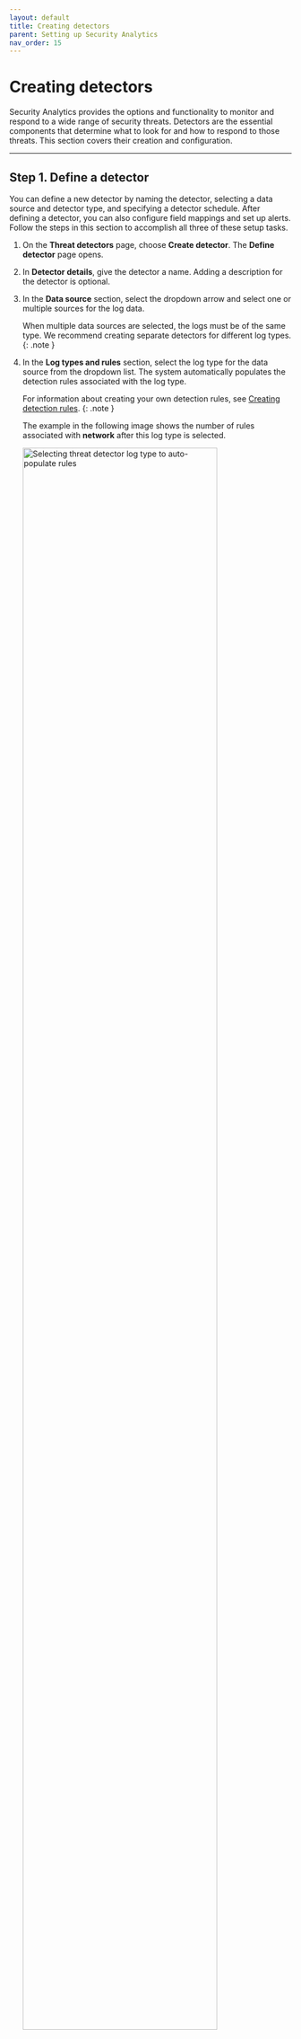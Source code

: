 ```yaml
---
layout: default
title: Creating detectors
parent: Setting up Security Analytics
nav_order: 15
---
```


# Creating detectors

Security Analytics provides the options and functionality to monitor and respond to a wide range of security threats. Detectors are the essential components that determine what to look for and how to respond to those threats. This section covers their creation and configuration. 

---
## Step 1. Define a detector

You can define a new detector by naming the detector, selecting a data source and detector type, and specifying a detector schedule. After defining a detector, you can also configure field mappings and set up alerts. Follow the steps in this section to accomplish all three of these setup tasks.

1. On the **Threat detectors** page, choose **Create detector**. The **Define detector** page opens.
1. In **Detector details**, give the detector a name. Adding a description for the detector is optional. 
1. In the **Data source** section, select the dropdown arrow and select one or multiple sources for the log data.
    
    When multiple data sources are selected, the logs must be of the same type. We recommend creating separate detectors for different log types.
    {: .note }
    
1. In the **Log types and rules** section, select the log type for the data source from the dropdown list. The system automatically populates the detection rules associated with the log type.
   
   For information about creating your own detection rules, see [Creating detection rules]({{site.url}}{{site.baseurl}}/security-analytics/usage/rules/#creating-detection-rules).
   {: .note }
   
   The example in the following image shows the number of rules associated with **network** after this log type is selected.

    <img src="{{site.url}}{{site.baseurl}}/images/Security/detector-rules.png" alt="Selecting threat detector log type to auto-populate rules" width="85%">
    
    When you select **network**, **cloudtrail**, or **s3** for the log type, the system automatically creates a detector dashboard. The dashboard offers visualizations for the detector and can provide security-related insight into log source data. For more information about visualizations, see [Building data visualizations]({{site.url}}{{site.baseurl}}/dashboards/visualize/viz-index/).
    
    You can skip the next step for applying select rules if you are satisfied with those automatically populated by the system. Otherwise, go to the next step to select rules individually.
    {: .note }
    
1. Expand **Detection rules** to show the list of available detection rules for the selected log type. Initially, all rules are selected by default. The following image illustrates this.

    <img src="{{site.url}}{{site.baseurl}}/images/Security/select_rules.png" alt="Select or deselect rules that the detector will use for findings" width="85%">

    * Use the toggle to the left of **Rule name** to select or deselect rules.
    * Use the **Rule severity** and **Source** dropdown lists to filter the rules you want to select from. 
    * Use the **Search** bar to search for specific rules.

    To quickly select one or more known rules and dismiss others, first deselect all rules by turning off the **Rule name** toggle, then search for your target rule names and select each individually by turning its toggle on.
    {: .tip }
    
---
## Step 2. Create field mappings

The field mapping step matches field names from the detector rule with field names from the log index being used to provide data. Creating field mappings allows the system to accurately pass event data from the log to the detector and then use the data to trigger alerts.

The data source (log index), log type, and detection rules specified in the first step determine which fields are available for mapping. For example, when "Windows logs" is selected as the log type, this parameter, along with the specific detection rules, determines the list of detection field names available for the mapping. Similarly, the selected data source determines the list of log source field names that are available for the mapping.

The system uses prepackaged Sigma rules for detector creation. It can automatically map important fields for a specific log type with the corresponding fields in the Sigma rules. The field mapping step presents a view of automatically mapped fields while also providing the option to customize, change, or add new field mappings. When a detector includes customized rules, you can follow this step to manually map detector rule field names to log source field names.

Because the system has the ability to automatically map field names, this step is optional. However, the more fields that can be mapped between detector fields and log source fields, the greater the accuracy of generated findings.

#### A note on field names

If you choose to perform manual field mapping, you should be familiar with the field names in the log index and have an understanding of the data contained in those fields. If you have an understanding of the log source fields in the index, the mapping is typically a straightforward process.

Security Analytics takes advantage of prepackaged Sigma rules for security event detection. Therefore, the field names are derived from a Sigma rule field standard. To make them easier to identify, however, we have created aliases for the Sigma rule fields based on the open-source Elastic Common Schema (ECS) specification. These alias rule field names are the field names used in these steps. They appear in the **Detector field name** column of the mapping tables.

Although the ECS rule field names are largely self-explanatory, you can find predefined mappings of the Sigma rule field names to ECS rule field names, for all supported log types, in the GitHub Security Analytics repository. Navigate to the [OSMappings](https://github.com/opensearch-project/security-analytics/tree/main/src/main/resources/OSMapping) folder and select the file for the specific log type. For example, to see the Sigma rule fields that correspond to ECS rule fields for the Windows log type, select the [`windows_logtype.json` file](https://github.com/opensearch-project/security-analytics/blob/main/src/main/resources/OSMapping/windows_logtype.json). The `raw_field` value in the file represents the Sigma rule field name in the mapping.

#### Amazon Security Lake logs

[Amazon Security Lake](https://docs.aws.amazon.com/security-lake/latest/userguide/what-is-security-lake.html) converts security log and event data to the [Open Cybersecurity Schema Framework](https://docs.aws.amazon.com/security-lake/latest/userguide/open-cybersecurity-schema-framework.html) (OCSF) to normalize combined data and facilitate its management. OpenSearch supports ingestion of log data from Security Lake in the OCSF format, and Security Analytics can automatically map fields from OCSF to ECS (the default field-mapping schema).

The Security Lake log types that can be used as log sources for detector creation include CloudTrail, Route 53, and VPC Flow. Given that Route 53 is a log that captures DNS activity, its log type should be specified as **dns** when [defining a detector](#step-1-define-a-detector). Furthermore, because logs such as CloudTrail can conceivably be captured in both raw format and OCSF, it's good practice to name indexes in a way that keeps these logs separate and easily identifiable. This becomes helpful when specifying an index name in any of the APIs associated with Security Analytics.

To reveal fields for a log index in either raw format or OCSF, use the [Get Mappings View]({{site.url}}{{site.baseurl}}/security-analytics/api-tools/mappings-api/#get-mappings-view) API and specify the index in the `index_name` field of the request.
{: .tip }

### Automatically mapped fields

Once you select a data source and log type, the system attempts to automatically map fields between the log and rule fields. Expand **Automatically mapped fields** to show the list of these mappings. When the field names are similar to one another, the system can successfully match the two, as shown in the following image.

<img src="{{site.url}}{{site.baseurl}}/images/Security/automatic-mappings.png" alt="Field mapping example for automatic mappings" width="85%">

Although these automatic matches are normally dependable, it's still a good idea to review the mappings in the **Automatically mapped fields** table and verify that they are correct and matched as expected. If you find a mapping that doesn't appear to be accurate, you can use the dropdown list to search for and select the correct field name. For more on matching field names, see the [Pending field mappings](#pending-field-mappings) section that follows.

### Pending field mappings

The field names that are not automatically mapped appear in the **Pending field mappings** table. In this table you can manually map rule fields to log source fields, as shown in the following image.

<img src="{{site.url}}{{site.baseurl}}/images/Security/pending-mappings.png" alt="Field mapping example for pending mappings" width="85%">

While mapping fields, consider the following:
* The **Detector field name** column lists field names based on all of the prepackaged rules associated with the selected log type.
* The **Log source field name** column includes a dropdown list for each of the detector fields. Each dropdown list contains field names extracted from the log index.
* To map a detector field name to a log source field name, use the dropdown arrow to open the list of log source fields and select the log field name from the list. To search for names in the log field list, enter text in the **Select a mapping field** box, as shown in the following image.
  
  <img src="{{site.url}}{{site.baseurl}}/images/Security/log-field.png" alt="Mapping the log field to a detector rule field" width="60%">
  
* Once the log source field name is selected and mapped to the detector field name, the icon in the **Status** column to the right changes from the alert icon to a check mark.
* Make as many matches between field names as possible to complete an accurate mapping for the detector and log source fields.

---
## Step 3. Create a detector schedule

1. In the **Detector schedule** section, set how often the detector will run. Specify a unit of time and a corresponding number to set the interval. The following image shows that the detector runs every 3 minutes.
    
    <img src="{{site.url}}{{site.baseurl}}/images/Security/detector-schedule.png" alt="Detector schedule settings to determine how often the detector runs" width="40%">
    
1. After specifying how often the detector will run, select **Next** in the lower-right corner of the screen. The **Set up alerts** page appears and displays settings for an alert trigger.

---
## Step 4. Set up alerts

The fourth step in creating a detector involves setting up alerts. Alerts are configured to create triggers that, when matched with a set of detection rule criteria, send notifications of possible security events. You can select rule names, rule severity, and tags in any combination to define a trigger. Once a trigger is defined, the alert setup lets you choose the channel on which to be notified and provides options for customizing a message for the notification.

At least one alert condition is required before a detector can begin generating findings.
{: .note }

You can also configure alerts from the **Findings** window. To see how to set up alerts from the **Findings** window, see [The findings list]({{site.url}}{{site.baseurl}}/security-analytics/usage/findings/#the-findings-list). A final option for adding additional alerts is to edit a detector and navigate to the **Alert triggers** tab, where you can edit existing alerts as well as add new ones. For details, see [Editing a detector]({{site.url}}{{site.baseurl}}/security-analytics/usage/detectors/#editing-a-detector).

To set up an alert for a detector, continue with the following steps:

1. In the **Trigger name** box, enter a name for the trigger.
1. To define rule matches for the alert, select security rules, severity levels, and tags.
    
    <img src="{{site.url}}{{site.baseurl}}/images/Security/alert_rules.png" alt="Defining an alert" width="70%">

    * Select one rule or multiple rules that will trigger the alert. Put the cursor in the **Rule names** box and type a name to search for it. To remove a rule name, select the **X** beside the name. To remove all rule names, select the **X** beside the dropdown list's down arrow.

    <img src="{{site.url}}{{site.baseurl}}/images/Security/rule_name_delete.png" alt="Deletes all selected rules" width="45%">

    * Select one or more rule severity levels as conditions for the alert.
    * Select from a list of tags to include as conditions for the alert.

1. To define a notification for the alert, assign an alert severity, select a channel for the notification, and customize a message generated for the alert.

    <img src="{{site.url}}{{site.baseurl}}/images/Security/alert_notify.png" alt="Notification settings for the alert" width="45%">

    * Assign a level of severity for the alert to give the recipient an indication of its urgency.
    * Select a channel for the notification from the **Select channel to notify** dropdown list. Examples include Slack, Chime, or email. To create a new channel, select the **Manage channels** link to the right of the field. The **Channels** page for Notifications opens in a new tab where you can edit and create new channels. For more information about notifications, see the [Notifications]({{site.url}}{{site.baseurl}}/observing-your-data/notifications/index/) documentation.
    * Expand **Show notify message** to show message preferences. The message subject and message body are populated with details about the current alert configuration. You can edit these text fields to customize the message. Beneath the message body text box, you can select **Generate message** to populate more details in the message, such as rule names, rule severity levels, and rule tags.
    * Select **Add another alert trigger** to configure an additional alert.

1. After configuring the conditions in the preceding fields, select **Next** in the lower-right corner of the screen. The **Review and create** page opens.

1. Review the specifications for the detector and select **Create detector** in the lower-right corner of the screen. The detector details for the new detector are displayed. When you navigate to the main **Threat detectors** page, the new detector appears in the list.

---
## What's next

If you are ready to view findings for the new detector, see the [Working with findings]({{site.url}}{{site.baseurl}}/security-analytics/usage/findings/) section. If you would like to import rules or set up custom rules before working with findings, see the [Working with rules]({{site.url}}{{site.baseurl}}/security-analytics/usage/rules/) section. 

